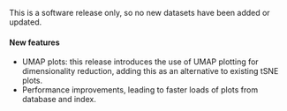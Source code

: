 This is a software release only, so no new datasets have been added or updated.

#### New features

- UMAP plots: this release introduces the use of UMAP plotting for dimensionality reduction, adding this as an alternative to existing tSNE plots.
- Performance improvements, leading to faster loads of plots from database and index.

